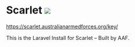 # Scarlet <img src="https://api.travis-ci.org/sifex/scarlet.australianarmedforces.org.svg?branch=travis" />
https://scarlet.australianarmedforces.org/key/

This is the Laravel Install for Scarlet – Built by AAF.
